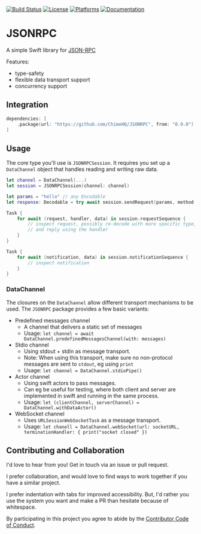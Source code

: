 [![Build Status][build status badge]][build status]
[![License][license badge]][license]
[![Platforms][platforms badge]][platforms]
[![Documentation][documentation badge]][documentation]

# JSONRPC
A simple Swift library for [JSON-RPC](https://www.jsonrpc.org)

Features:
- type-safety
- flexible data transport support
- concurrency support

## Integration

```swift
dependencies: [
    .package(url: "https://github.com/ChimeHQ/JSONRPC", from: "0.9.0")
]
```

## Usage

The core type you'll use is `JSONRPCSession`. It requires you set up a `DataChannel` object that handles reading and writing raw data.

```swift
let channel = DataChannel(...)
let session = JSONRPCSession(channel: channel)

let params = "hello" // any Encodable
let response: Decodable = try await session.sendRequest(params, method: "my_method")

Task {
    for await (request, handler, data) in session.requestSequence {
        // inspect request, possibly re-decode with more specific type,
        // and reply using the handler
    }
}

Task {
    for await (notification, data) in session.notificationSequence {
        // inspect notification
    }
}
```


### DataChannel

The closures on the `DataChannel` allow different transport mechanisms to be used. The `JSONRPC` package provides a few basic variants:

- Predefined messages channel
  - A channel that delivers a static set of messages
  - Usage: `let channel = await DataChannel.predefinedMessagesChannel(with: messages)`
- Stdio channel
  - Using stdout + stdin as message transport.
  - Note: When using this transport, make sure no non-protocol messages are sent to `stdout`, eg using `print`
  - Usage: `let channel = DataChannel.stdioPipe()`
- Actor channel
  - Using swift actors to pass messages.
  - Can eg be useful for testing, where both client and server are implemented in swift and running in the same process.
  - Usage: `let (clientChannel, serverChannel) = DataChannel.withDataActor()`
- WebSocket channel
  - Uses `URLSessionWebSocketTask` as a message transport.
  - Usage: `let chanell = DataChannel.webSocket(url: socketURL, terminationHandler: { print("socket closed" })`

## Contributing and Collaboration

I'd love to hear from you! Get in touch via an issue or pull request.

I prefer collaboration, and would love to find ways to work together if you have a similar project.

I prefer indentation with tabs for improved accessibility. But, I'd rather you use the system you want and make a PR than hesitate because of whitespace.

By participating in this project you agree to abide by the [Contributor Code of Conduct](CODE_OF_CONDUCT.md).

[build status]: https://github.com/ChimeHQ/JSONRPC/actions
[build status badge]: https://github.com/ChimeHQ/JSONRPC/workflows/CI/badge.svg
[license]: https://opensource.org/licenses/BSD-3-Clause
[license badge]: https://img.shields.io/github/license/ChimeHQ/JSONRPC
[platforms]: https://swiftpackageindex.com/ChimeHQ/JSONRPC
[platforms badge]: https://img.shields.io/endpoint?url=https%3A%2F%2Fswiftpackageindex.com%2Fapi%2Fpackages%2FChimeHQ%2FJSONRPC%2Fbadge%3Ftype%3Dplatforms
[documentation]: https://swiftpackageindex.com/ChimeHQ/JSONRPC/main/documentation
[documentation badge]: https://img.shields.io/badge/Documentation-DocC-blue
